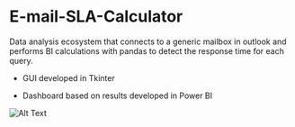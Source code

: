 # E-mail-SLA-Calculator

Data analysis ecosystem that connects to a generic mailbox in outlook and performs BI calculations with pandas to detect the response time for each query.

 - GUI developed in Tkinter
 
 - Dashboard based on results developed in Power BI

![Alt Text](https://github.com/tibipin/E-mail-SLA-Calculator/blob/master/E-mail-SLA-calculator%20(1).gif)
